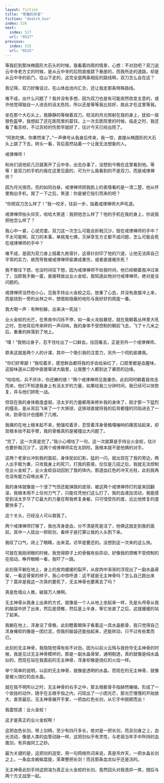 ```yaml
---
layout: fiction
title: "骨骼的异变"
fiction: "deatch_bus"
index: 526
next:
  index: 527
  url: "0527"
previous:
  index: 525
  url: "0525"
---
```

等我赶到那块椭圆形大石头的时候，我看着四周的情景，心想：不对劲吧？双刀追云中寺老方丈的时候，是从云中寺的后院直接跳下悬崖的，而我所走的道路，却是从云中寺的前门，往山下走的，这完全是两条相反的路线啊，双刀怎么会在这？

我记得，双刀好像说过，在山体血池内汇合，还让我走那条特殊路线。

难不成，出什么问题了？我并没有多想，因为双刀也是有可能突然改变主意的，或许他觉得独自一人进去的话太危险，所以还是等等我比较好，故此才在这里等我。

坐在那个大石头上，我静静的等候着双刀，皎洁的月光照射在我的身上，犹如一层银色盔甲，我想起了还在医院里的葛钰，上一次去医院里的时候，临走之时，我还看了看苏桢，不过苏桢的伤势早就好了，估计今天已经出院了。

“阿弥陀佛，你果然来了。”一声佛号从我身后传来，我一惊，直接从椭圆形的大石头上跳了下去，转头一看，背后竟然站着一个让我无法想象的人。

戒律禅师！

和尚们说他前几日就离开了云中寺，出去办事了，没想到今晚在这里看到他。等等！是双刀的手机约我在这里见面的，可为什么我看到的不是双刀，而是戒律禅师？

因为月光很亮，亮的如同白昼，戒律禅师把我脸上的表情看的是一清二楚，他从怀里掏出手机，晃了一下之后，笑道：你是被它指引而来的吧？

“你把双刀怎么样了！”我一咬牙，往前一步，指着戒律禅师大声吼道。

戒律禅师抬头仰天，哈哈大笑道：我把他怎么样了？他的手机在我的身上，你说我把他怎么样了？

我心中一紧，心说完蛋，双刀这一次怎么可能会折戟沉沙，毁在戒律禅师的手中？不太可能啊，双刀的本事，单挑鬼七佛，灭掉孪生方丈都不成问题，怎么可能会死在戒律禅师的手中？

难不成，是因为双刀身上插着九枚骨针，这骨针封印了他的穴道，让他无法挥自己平常的实力，故而导致被戒律禅师偷袭成重伤，或者直接被杀死？

我不敢往下想，也没时间往下想，因为戒律禅师不给我时间，他已经朝着我冲过来了，当即我手腕一震，直接释放出业火金蛟，我知道此物对付戒律禅师，绝对是没问题的。

戒律禅师当然也小心，见我手持业火金蛟之后，放重了心态，并没有直接冲上来，而是绕到一旁的丛林之中，想借助隐蔽的地形与我好好的周旋一番。

我大喝一声：有种别躲，出来决一死战！

业火金蛟的光芒，在黑夜中闪烁不停，如一条火龙般暴怒，就在我朝着丛林里大吼之时，忽地背后传来砰的一声闷响，我的身体不受控制的朝前飞去，飞了十几米之后，重重的摔落到了地上。

“噗！”我侧过身子，忍不住吐出了一口鲜血，往回看去，正是另外一个戒律禅师。

原来这就是两个人的计谋，其中一个吸引我的注意力，另外一个伺机偷袭我。

“你们好卑鄙！”我咬着牙，感觉鲜血都将我的牙齿给染红了，口腔里都是血腥味，这股味道从口腔中直接窜进大脑里，让我整个人都到达了暴怒的边缘。

“哈哈哈，兵不厌诈，你还嫩的很！”两个戒律禅师见我重伤，此刻同时朝着我攻击而来，他们不知道我身上有活太岁的力量，如果给我三分钟时间，我已经可以快恢复，并与他们拼死一战。

但现在我的身体极度虚弱，活太岁的力量都用来修补我的身体了，刚才那一下猛烈的撞击，是从背后飞来了一个大铁球，这铁球直接将我的后背都撞的凹陷进去了一块，肋骨估计也撞断了几根。

我痛的在地上根本起不来，勉强咬着牙，忍受着浑身骨骼嘎嘣响的痛苦站起来，却现根本抬不起手臂，我的骨骼真的是被撞出大问题了。

“完了，这一次真是完了。”我小心嘀咕了一句，这一次就算是手持业火金蛟，估计也要折戟沉沙了，这两个戒律禅师实在太阴险，我根本就不是他俩的对手。

这两个老家伙冲到我的面前，身体犹如幻影，猛的一闪，就出现在了我的旁边，两人出手极为重，只攻我身上的死穴，打我的筋骨。仅仅是几招之后，我就无法控制住业火金蛟了，业火金蛟自动回到了我的体内，那道血红色的冲天光柱，此刻我再也没有能力召唤出来了。

我的身体就像是一个泄了气但还能弹跳的皮球，被这两个戒律禅师打的是来回翻滚，我根本用不上任何力气了，只能任凭他们这么打了。我的血液加流动，我能感受到活太岁尽了它最大的力量在帮我修复身躯，只可惜受伤的度，远比他修复的度要快多了。

这个关头，已经没人可以救我了。

两个戒律禅师打够了，我也浑身是血，分不清是死是活了，他俩这就走到我的面前，其中一人拔出一把软剑，看样子是打算让我的人头割下来。

我叹了口气，闭上了眼睛，出来混，迟早是要还的。没想到这一次来的这么快。

可就在我刚闭眼的时候，我觉得脖子上的骨骼有些异动，好像我的颈椎不受控制的在扭动，睁开眼睛一看，我吓了一跳。

此刻我平躺在地上，身上的皮肉缓缓的裂开，从皮肉中渐渐的浮现出了一副水晶骨架，一看这骨架的样子，我心中惊呼道：这不就是无主神骨吗？怎么自己跑出来了？莫非是我这一次真的要死了，无主神骨也要离去了吗？

真是危墙众人推，破鼓万人捶啊。

无主神骨从我身上出来的方式，就像是一个人从地上坐起来一样，先是头颅骨从我的脑袋中挤了出来，然后是颈椎，然后是上半身，等它坐直了之后，这就缓缓的站了起来。

我躺在地上，浑身没了骨骼，此刻瞪着眼珠子看着这一具水晶骸骨，我只觉得自己浑身瘫软的像是一团烂泥，但我的脑袋还能抬起来，还能转动，只不过有些累而已。

此刻的无主神骨，我隐隐觉得有些不对劲，因为以前火云殇与我抢夺无主神骨的时候，我是见过无主神骨模样的，那是一副水晶骨架，通明剔透，真的就像是纯水晶似的，而现在站在我面前的无主神骨，浑身却像是烧红的火焰一样。

举个简单的说明，以前的无主神骨，就像是透明的水晶，而现在的无主神骨，就像是被火烧红的血水晶。

就在我不明所以之时，无主神骨的右手之中，那五根骸骨手指赫然蜷缩，形成了一个收拢的动作，随手在五根手指之内，闪现出了一小团光芒，那光芒慢慢的开始放大，直至最后，无主神骨展开手掌，一把血红色长剑，从它手中脱颖而出！

我震惊道：业火金蛟！

这才是真正的业火金蛟啊！

这把血色长剑，带上剑柄，至少有四尺多长，绝对是一把长剑，而且剑身之上，血光流动，像是人类的血管动脉一样，这把剑似乎有灵性，与老祖当年手中所持的血凰剑，有异曲同工之妙。

最为关键的是，这把剑的造型，用一句网络热词来说，真是吊炸天，一把水晶长剑之上，一条血龙蜿蜒盘旋，笼罩整把长剑！而且那条血龙似乎还是活的。

无主神骨此刻手持这把溶为真正业火金蛟的长剑，竟然回头对我诡异一笑，随后与两个方丈战至一起。